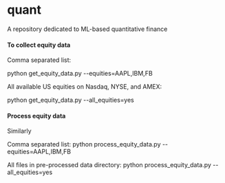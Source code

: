 # quant
A repository dedicated to ML-based quantitative finance

#### To collect equity data
Comma separated list:

python get_equity_data.py --equities=AAPL,IBM,FB

All available US equities on Nasdaq, NYSE, and AMEX:

python get_equity_data.py --all_equities=yes

#### Process equity data
Similarly

Comma separated list:
python process_equity_data.py --equities=AAPL,IBM,FB

All files in pre-processed data directory:
python process_equity_data.py --all_equities=yes
